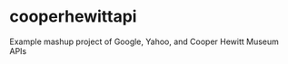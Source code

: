 cooperhewittapi
===============

Example mashup project of Google, Yahoo, and Cooper Hewitt Museum APIs
